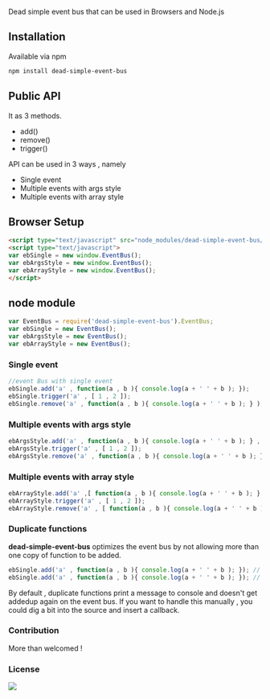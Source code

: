 Dead simple event bus that can be used in Browsers and Node.js 

## Installation

Available via npm 
```bash 
npm install dead-simple-event-bus 
```

## Public API

It as 3 methods. 
- add()
- remove()
- trigger()

API can be used in 3 ways , namely
- Single event 
- Multiple events with args style 
- Multiple events with array style 

## Browser Setup 
```html
<script type="text/javascript" src="node_modules/dead-simple-event-bus/cli.js"></script>
<script type="text/javascript">
var ebSingle = new window.EventBus();
var ebArgsStyle = new window.EventBus();
var ebArrayStyle = new window.EventBus();
</script>
```

## node module 
```javascript
var EventBus = require('dead-simple-event-bus').EventBus;
var ebSingle = new EventBus();
var ebArgsStyle = new EventBus();
var ebArrayStyle = new EventBus();
```

### Single event 
```javascript
//event Bus with single event 
ebSingle.add('a' , function(a , b ){ console.log(a + ' ' + b ); });
ebSingle.trigger('a' , [ 1 , 2 ]);
ebSingle.remove('a' , function(a , b ){ console.log(a + ' ' + b ); } );
```
### Multiple events with args style 
```javascript 
ebArgsStyle.add('a' , function(a , b ){ console.log(a + ' ' + b ); } , function(a , b ){ console.log( b + ' ' + a  ); });
ebArgsStyle.trigger('a' , [ 1 , 2 ]);
ebArgsStyle.remove('a' , function(a , b ){ console.log(a + ' ' + b ); } , function(a , b ){ console.log( b + ' ' + a  ); });
```

### Multiple events with array style 
```javascript 
ebArrayStyle.add('a' ,[ function(a , b ){ console.log(a + ' ' + b ); } , function(a , b ){ console.log( b + ' ' + a  ); } ] );
ebArrayStyle.trigger('a' , [ 1 , 2 ]);
ebArrayStyle.remove('a' , [ function(a , b ){ console.log(a + ' ' + b ); } , function(a , b ){ console.log( b + ' ' + a  ); }]);
```

### Duplicate functions
__dead-simple-event-bus__ optimizes the event bus by not allowing more than one copy of function to be added.

```javascript 
ebSingle.add('a' , function(a , b ){ console.log(a + ' ' + b ); }); // assigns event 
ebSingle.add('a' , function(a , b ){ console.log(a + ' ' + b ); }); // avoids assignng and prints message
```
By default , duplicate functions print a message to console and doesn't get addedup again on the event bus. If you want to handle this manually , you could dig a bit into the source and insert a callback. 

### Contribution 
More than welcomed !

### License
![](https://raw.githubusercontent.com/scriptnull/bagpack/master/GPL.png)
